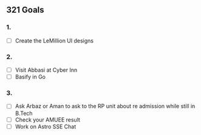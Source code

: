 ## 321 Goals

### 1.
- [ ] Create the LeMillion UI designs

### 2.
- [ ] Visit Abbasi at Cyber Inn
- [ ] Basify in Go

### 3.
- [ ] Ask Arbaz or Aman to ask to the RP unit about re admission while still in B.Tech
- [ ] Check your AMUEE result
- [ ] Work on Astro SSE Chat